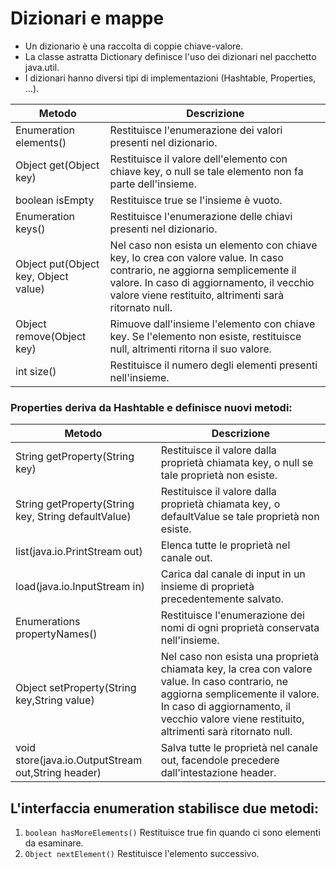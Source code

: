 # Dizionari e mappe

* Un dizionario è una raccolta di coppie chiave-valore. 
* La classe astratta Dictionary definisce l'uso dei dizionari nel pacchetto java.util.
* I dizionari hanno diversi tipi di implementazioni (Hashtable, Properties, ...).


Metodo|Descrizione
---|---
Enumeration elements()|Restituisce l'enumerazione dei valori presenti nel dizionario.
Object get(Object key)|Restituisce il valore dell'elemento con chiave key, o null se tale elemento non fa parte dell'insieme.
boolean isEmpty|Restituisce true se l'insieme è vuoto.
Enumeration keys()|Restituisce l'enumerazione delle chiavi presenti nel dizionario.
Object put(Object key, Object value)|Nel caso non esista un elemento con chiave key, lo crea con valore value. In caso contrario, ne aggiorna semplicemente il valore. In caso di aggiornamento, il vecchio valore viene restituito, altrimenti sarà ritornato null.
Object remove(Object key)|Rimuove dall'insieme l'elemento con chiave key. Se l'elemento non esiste, restituisce null, altrimenti ritorna il suo valore.
int size()|Restituisce il numero degli elementi presenti nell'insieme.


### Properties deriva da Hashtable e definisce nuovi metodi:

Metodo|Descrizione
---|---
String getProperty(String key)|Restituisce il valore dalla proprietà chiamata key, o null se tale proprietà non esiste.
String getProperty(String key, String defaultValue)|Restituisce il valore dalla proprietà chiamata key, o defaultValue se tale proprietà non esiste.
list(java.io.PrintStream out)|Elenca tutte le proprietà nel canale out.
load(java.io.InputStream in)|Carica dal canale di input in un insieme di proprietà precedentemente salvato.
Enumerations propertyNames()|Restituisce l'enumerazione dei nomi di ogni proprietà conservata nell'insieme.
Object setProperty(String key,String value)	|Nel caso non esista una	proprietà chiamata key, la crea con valore value. In caso contrario, ne aggiorna semplicemente il valore. In caso di aggiornamento, il  vecchio valore viene restituito, altrimenti sarà ritornato null.
void store(java.io.OutputStream out,String header)|Salva tutte le proprietà nel canale out, facendole precedere dall'intestazione header.

## L'interfaccia enumeration stabilisce due metodi:

1. `boolean hasMoreElements()`
   Restituisce true fin quando ci sono elementi da esaminare.
2. `Object nextElement()`
   Restituisce l'elemento successivo.
